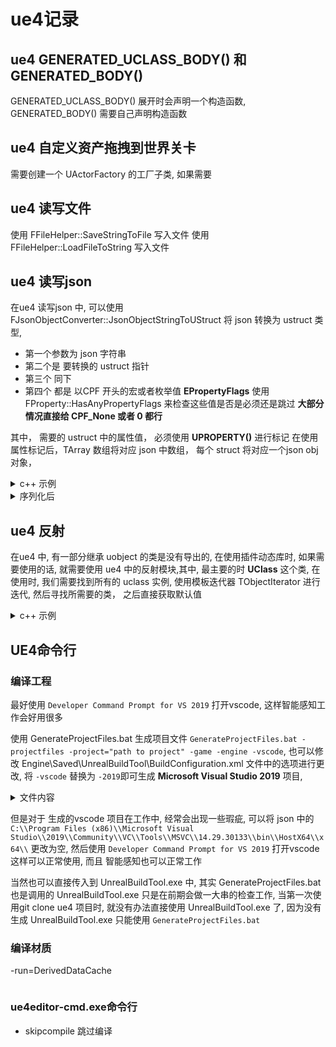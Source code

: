 # ue4记录

## ue4 GENERATED_UCLASS_BODY() 和 GENERATED_BODY()

GENERATED_UCLASS_BODY() 展开时会声明一个构造函数, 
GENERATED_BODY() 需要自己声明构造函数

## ue4 自定义资产拖拽到世界关卡

需要创建一个 UActorFactory 的工厂子类, 如果需要


## ue4 读写文件 
使用  FFileHelper::SaveStringToFile 写入文件
使用  FFileHelper::LoadFileToString 写入文件

## ue4 读写json

在ue4 读写json 中, 可以使用 FJsonObjectConverter::JsonObjectStringToUStruct 将 json 转换为 ustruct 类型,
- 第一个参数为 json 字符串
- 第二个是 要转换的 ustruct 指针
- 第三个 同下
- 第四个 都是 以CPF 开头的宏或者枚举值 **EPropertyFlags** 使用 FProperty::HasAnyPropertyFlags 
来检查这些值是否是必须还是跳过 **大部分情况直接给 CPF_None 或者 0 都行**

其中， 需要的 ustruct 中的属性值， 必须使用 **UPROPERTY()** 进行标记
在使用属性标记后，TArray 数组将对应 json 中数组， 每个 struct 将对应一个json obj 对象，

<details>
<summary>c++ 示例 </summary>

```c++
#define UENUM(...)
#define GENERATED_BODY(...)
#define UPROPERTY(...)
#define USTRUCT(...)



#define UENUM(...)
#define GENERATED_BODY(...)
#define UPROPERTY(...)
#define USTRUCT(...)


UENUM()
enum class EEnumType : uint8 { None = 0, Abc, Fbx };

USTRUCT()
struct FTest {
  GENERATED_BODY()

  UPROPERTY()
  FString string;

  UPROPERTY()
  uint64 num;

  UPROPERTY()
  EEnumType p_enum;

};

USTRUCT()
struct FGroup {
  GENERATED_BODY()

  UPROPERTY()
  TArray<FTest> groups;
};

FString to_json(){
    FTest l_tets1{};
    FTest l_tets2{};
    FGroup l_group{};
    l_group.groups.Add(l_tets1);
    l_group.groups.Add(l_tets2);

    FString l_str{};
    FJsonObjectConverter::UStructToJsonObjectString<FGroup>(
      l_group, l_str, CPF_None, CPF_None);
    return FString
}
```

</details>

<details>
<summary>序列化后</summary>

```json
{
	"groups": [
		{
			"string": "str",
			"p_enum": "Abc",
			"num": 1001
		},
		{
			"string": "str",
			"p_enum": "Abc",
			"num": 1001
		}
	]
}
```

</details>


## ue4 反射

在ue4 中, 有一部分继承 uobject 的类是没有导出的, 在使用插件动态库时, 如果需要使用的话, 就需要使用
ue4 中的反射模块,其中, 最主要的时 **UClass** 这个类, 在使用时, 我们需要找到所有的 uclass 实例, 
使用模板迭代器 TObjectIterator<T> 进行迭代, 然后寻找所需要的类， 之后直接获取默认值

<details>
<summary>c++ 示例</summary>

```c++
  for (TObjectIterator<UClass> it{}; it; ++it) {
    if (it->IsChildOf(UFactory::StaticClass())) {
      if (it->GetName() == "LevelSequenceFactoryNew") {
        it->GetDefaultObject<UFactory>();
      }
    }
  }

```

</details>
 
## UE4命令行

### 编译工程

最好使用 `Developer Command Prompt for VS 2019` 打开vscode, 这样智能感知工作会好用很多

使用 GenerateProjectFiles.bat 生成项目文件 `GenerateProjectFiles.bat -projectfiles -project="path to project" -game -engine -vscode`, 
也可以修改 Engine\Saved\UnrealBuildTool\BuildConfiguration.xml 文件中的选项进行更改, 将 `-vscode` 替换为 `-2019`即可生成 **Microsoft Visual Studio 2019** 项目,
<details>
<summary>文件内容</summary>

```xml
<?xml version="1.0" encoding="utf-8"?>
<Configuration xmlns="https://www.unrealengine.com/BuildConfiguration">
    <ProjectFileGenerator>
        <Format>VisualStudioCode</Format>
    </ProjectFileGenerator>
</Configuration>

```

</details>
 
 但是对于 生成的vscode 项目在工作中, 经常会出现一些瑕疵, 可以将 json 中的 ` C:\\Program Files (x86)\\Microsoft Visual Studio\\2019\\Community\\VC\\Tools\\MSVC\\14.29.30133\\bin\\HostX64\\x64\\ ` 更改为空, 然后使用 `Developer Command Prompt for VS 2019` 打开vscode 这样可以正常使用, 而且 智能感知也可以正常工作


当然也可以直接传入到 UnrealBuildTool.exe 中, 其实 GenerateProjectFiles.bat 也是调用的 UnrealBuildTool.exe  只是在前期会做一大串的检查工作, 当第一次使用git clone ue4 项目时,
就没有办法直接使用 UnrealBuildTool.exe 了, 因为没有生成 UnrealBuildTool.exe 只能使用 `GenerateProjectFiles.bat`

### 编译材质
 -run=DerivedDataCache


```batch

```

### ue4editor-cmd.exe命令行

 - skipcompile 跳过编译